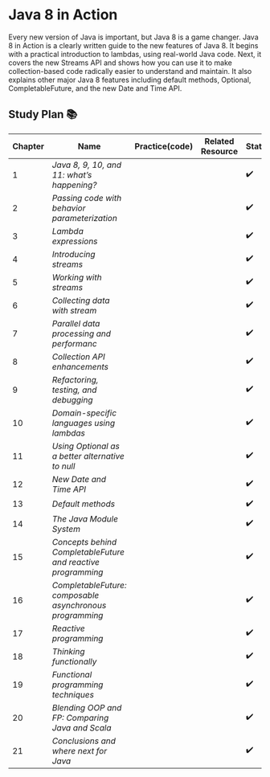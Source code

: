 
# Java 8 in Action 

Every new version of Java is important, but Java 8 is a game changer. Java 8 in Action is a clearly written guide to the new features of Java 8. It begins with a practical introduction to lambdas, using real-world Java code. Next, it covers the new Streams API and shows how you can use it to make collection-based code radically easier to understand and maintain. It also explains other major Java 8 features including default methods, Optional, CompletableFuture, and the new Date and Time API.

## Study Plan 📚

|Chapter|Name|Practice(code)|Related Resource|Status|
|-------|----|--------------|----------------|------|
|1|_Java 8, 9, 10, and 11: what’s happening?_|||✔️|
|2|_Passing code with behavior parameterization_|||✔️|
|3|_Lambda expressions_|||✔️|
|4|_Introducing streams_|||✔️|
|5|_Working with streams_|||✔️|
|6|_Collecting data with stream_|||✔️|
|7|_Parallel data processing and performanc_|||✔️|
|8|_Collection API enhancements_|||✔️|
|9|_Refactoring, testing, and debugging_|||✔️|
|10|_Domain-specific languages using lambdas_|||✔️|
|11|_Using Optional as a better alternative to null_|||✔️|
|12|_New Date and Time API_|||✔️|
|13|_Default methods_|||✔️|
|14|_The Java Module System_|||✔️|
|15|_Concepts behind CompletableFuture and reactive programming_|||✔️|
|16|_CompletableFuture: composable asynchronous programming_|||✔️|
|17|_Reactive programming_|||✔️|
|18|_Thinking functionally_|||✔️|
|19|_Functional programming techniques_|||✔️|
|20|_Blending OOP and FP: Comparing Java and Scala_|||✔️|
|21|_Conclusions and where next for Java_|||✔️|

